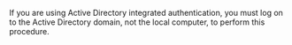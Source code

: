 <Token xmlns:xlink="http://www.w3.org/1999/xlink">If you are using Active Directory integrated authentication, you must log on to the Active Directory domain, not the local computer, to perform this procedure.</Token>